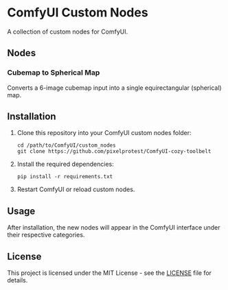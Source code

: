 # ComfyUI Custom Nodes

A collection of custom nodes for ComfyUI.

## Nodes

### Cubemap to Spherical Map

Converts a 6-image cubemap input into a single equirectangular (spherical) map.

## Installation

1. Clone this repository into your ComfyUI custom nodes folder:

	```
	cd /path/to/ComfyUI/custom_nodes
	git clone https://github.com/pixelprotest/ComfyUI-cozy-toolbelt
	```

2. Install the required dependencies:

	```pip install -r requirements.txt```

3. Restart ComfyUI or reload custom nodes.

## Usage

After installation, the new nodes will appear in the ComfyUI interface under their respective categories.

## License

This project is licensed under the MIT License - see the [LICENSE](LICENSE) file for details.
